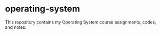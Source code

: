 # operating-system
This repository contains my Operating System course assignments, codes, and notes.
